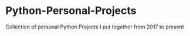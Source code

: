 # Python-Personal-Projects
Collection of personal Python Projects I put together from 2017 to present
